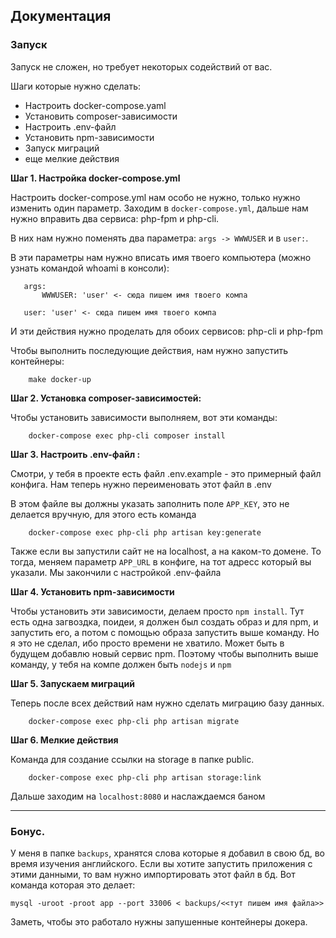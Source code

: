 ## Документация


### Запуск

Запуск не сложен, но требует некоторых содействий от вас. 

Шаги которые нужно сделать:
* Настроить docker-compose.yaml
* Установить composer-зависимости
* Настроить .env-файл
* Установить npm-зависимости
* Запуск миграций
* еще мелкие действия


**Шаг 1. Настройка docker-compose.yml**

Настроить docker-compose.yml нам особо не нужно, только нужно изменить один параметр.
Заходим в `docker-compose.yml`, дальше нам нужно вправить два сервиса: php-fpm и php-cli.

В них нам нужно поменять два параметра: `args -> WWWUSER` и в `user:`.

В эти параметры нам нужно вписать имя твоего компьютера (можно узнать командой whoami в консоли):
```
   args:
       WWWUSER: 'user' <- сюда пишем имя твоего компа
        
   user: 'user' <- сюда пишем имя твоего компа
```

И эти действия нужно проделать для обоих сервисов: php-cli и php-fpm

Чтобы выполнить последующие действия, нам нужно запустить контейнеры:
```
    make docker-up
```


**Шаг 2. Установка composer-зависимостей:**

Чтобы установить зависимости выполняем, вот эти команды:
```
    docker-compose exec php-cli composer install 
```


**Шаг 3. Настроить .env-файл :**

Смотри, у тебя в проекте есть файл .env.example - это примерный файл конфига.
Нам теперь нужно переименовать этот файл в .env

В этом файле вы должны указать заполнить поле `APP_KEY`, это не делается вручную, для этого есть команда
```
    docker-compose exec php-cli php artisan key:generate 
```
Также если вы запустили сайт не на localhost, а на каком-то домене. 
То тогда, меняем параметр `APP_URL` в конфиге, на тот адресс который вы указали.
Мы закончили с настройкой .env-файла


**Шаг 4.  Установить npm-зависимости**

Чтобы установить эти зависимости, делаем просто `npm install`. Тут есть одна загвоздка, поидеи, я должен был
создать образ и для npm, и запустить его, а потом с помощью образа запустить выше команду. Но я это не сделал, ибо
просто времени не хватило. Может быть в будущем добавлю новый сервис npm. Поэтому чтобы выполнить выше команду, у тебя 
на компе должен быть `nodejs` и `npm`


**Шаг 5. Запускаем миграций**

Теперь после всех действий нам нужно сделать миграцию базу данных.

```
    docker-compose exec php-cli php artisan migrate
```


**Шаг 6. Мелкие действия**

Команда для создание ссылки на storage в папке public.

```
    docker-compose exec php-cli php artisan storage:link 
```

Дальше заходим на `localhost:8080` и наслаждаемся баном

---
### Бонус.

У меня в папке `backups`, хранятся слова которые я добавил в свою бд, во время изучения английского. 
Если вы хотите запустить приложения с этими данными, то вам нужно импортировать этот файл в бд.
Вот команда которая это делает:
```
mysql -uroot -proot app --port 33006 < backups/<<тут пишем имя файла>>
```

Заметь, чтобы это работало нужны запушенные контейнеры докера.
